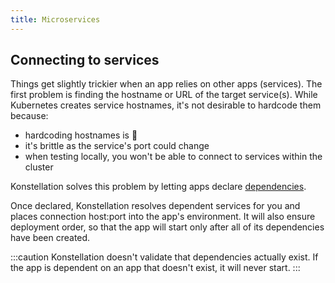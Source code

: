 ```yaml
---
title: Microservices
---
```


## Connecting to services

Things get slightly trickier when an app relies on other apps (services). The first problem is finding the hostname or URL of the target service(s). While Kubernetes creates service hostnames, it's not desirable to hardcode them because:

* hardcoding hostnames is 🤮
* it's brittle as the service's port could change
* when testing locally, you won't be able to connect to services within the cluster

Konstellation solves this problem by letting apps declare [dependencies](../reference/manifest.md#appreference).

Once declared, Konstellation resolves dependent services for you and places connection host:port into the app's environment. It will also ensure deployment order, so that the app will start only after all of its dependencies have been created.

:::caution
Konstellation doesn't validate that dependencies actually exist. If the app is dependent on an app that doesn't exist, it will never start.
:::
